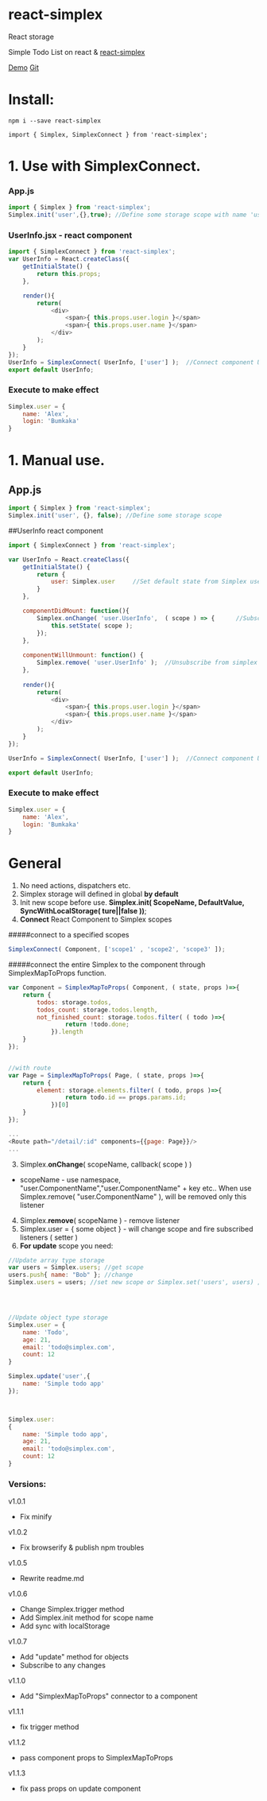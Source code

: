 # react-simplex
React storage


Simple Todo List on react & [react-simplex](https://github.com/bumkaka/react-simplex)

[Demo](http://react-simplex.ga-alex.com)
[Git](https://github.com/bumkaka/react-simplex-example)

# Install:
```
npm i --save react-simplex
```
```
import { Simplex, SimplexConnect } from 'react-simplex';

```


# 1. Use with SimplexConnect.


### App.js

```javascript
import { Simplex } from 'react-simplex';
Simplex.init('user',{},true); //Define some storage scope with name 'user', value = {}, synch with localStorage = true
```


### UserInfo.jsx - react component
```javascript
import { SimplexConnect } from 'react-simplex';
var UserInfo = React.createClass({
    getInitialState() {
        return this.props;
    },

    render(){
        return(
            <div>
                <span>{ this.props.user.login }</span>
                <span>{ this.props.user.name }</span>
            </div>
        );
    }
});
UserInfo = SimplexConnect( UserInfo, ['user'] );  //Connect component UserInfo to Simplex user scope
export default UserInfo;
```


### Execute to make effect

```javascript
Simplex.user = {
    name: 'Alex',
    login: 'Bumkaka'
}
```


# 1. Manual use.

## App.js

```javascript
import { Simplex } from 'react-simplex';
Simplex.init('user', {}, false); //Define some storage scope
```


##UserInfo react component
```javascript
import { SimplexConnect } from 'react-simplex';

var UserInfo = React.createClass({
    getInitialState() {
        return {
            user: Simplex.user     //Set default state from Simplex user scope
        }
    },

    componentDidMount: function(){
        Simplex.onChange( 'user.UserInfo',  ( scope ) => {      //Subscribe to simlex scope with namespace
            this.setState( scope );
        });
    },
    
    componentWillUnmount: function() {
        Simplex.remove( 'user.UserInfo' );  //Unsubscribe from simplex scope
    },
    
    render(){
        return(
            <div>
                <span>{ this.props.user.login }</span>
                <span>{ this.props.user.name }</span>
            </div>
        );
    }
});

UserInfo = SimplexConnect( UserInfo, ['user'] );  //Connect component UserInfo to Simplex user scope

export default UserInfo;
```


### Execute to make effect

```javascript
Simplex.user = {
    name: 'Alex',
    login: 'Bumkaka'
}

```

# General
1. No need actions, dispatchers etc.
2. Simplex storage will defined in global **by default**
3. Init new scope before use. **Simplex.init( ScopeName, DefaultValue, SyncWithLocalStorage( ture||false ))**;
4. **Connect** React Component to Simplex scopes


#####connect to a specified scopes
```javascript
SimplexConnect( Component, ['scope1' , 'scope2', 'scope3' ]);
```

#####connect the entire Simplex to the component through SimplexMapToProps function.
```javascript
var Component = SimplexMapToProps( Component, ( state, props )=>{
    return {
        todos: storage.todos,
        todos_count: storage.todos.length,
        not_finished_count: storage.todos.filter( ( todo )=>{ 
                return !todo.done;
            }).length
    }
});


//with route
var Page = SimplexMapToProps( Page, ( state, props )=>{
    return {
        element: storage.elements.filter( ( todo, props )=>{ 
                return todo.id == props.params.id;
            })[0]
    }
});

...
<Route path="/detail/:id" components={{page: Page}}/>
...

```
3. Simplex.**onChange**( scopeName, callback( scope ) )
- scopeName - use namespace, "user.ComponentName","user.ComponentName" + key etc..  When use Simplex.remove( "user.ComponentName" ), will be removed only this listener
4. Simplex.**remove**( scopeName ) - remove listener
5. Simplex.user = { some object } - will change scope and fire subscribed listeners ( setter )
6. **For update** scope you need:

```javascript
//Update array type storage 
var users = Simplex.users; //get scope
users.push{ name: "Bob" }; //change
Simplex.users = users; //set new scope or Simplex.set('users', users) ; 




//Update object type storage 
Simplex.user = {
    name: 'Todo',
    age: 21,
    email: 'todo@simplex.com',
    count: 12
}

Simplex.update('user',{
    name: 'Simple todo app'
});



Simplex.user:
{
    name: 'Simple todo app',
    age: 21,
    email: 'todo@simplex.com',
    count: 12
}

```


### Versions:

v1.0.1
- Fix minify

v1.0.2
- Fix browserify & publish npm troubles

v1.0.5
- Rewrite readme.md

v1.0.6
- Change Simplex.trigger method
- Add Simplex.init method for scope name
- Add sync with localStorage

v1.0.7
- Add "update" method for objects
- Subscribe to any changes

v1.1.0
- Add "SimplexMapToProps" connector to a component

v1.1.1
- fix trigger method

v1.1.2
- pass component props to SimplexMapToProps  

v1.1.3
- fix pass props on update component